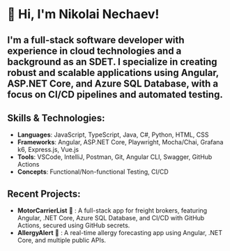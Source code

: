 # 👋 Hi, I'm Nikolai Nechaev! 

## I'm a full-stack software developer with experience in cloud technologies and a background as an SDET. I specialize in creating robust and scalable applications using Angular, ASP.NET Core, and Azure SQL Database, with a focus on CI/CD pipelines and automated testing.

## Skills & Technologies:
* **Languages**: JavaScript, TypeScript, Java, C#, Python, HTML, CSS
* **Frameworks**: Angular, ASP.NET Core, Playwright, Mocha/Chai, Grafana k6, Express.js, Vue.js
* **Tools**: VSCode, IntelliJ, Postman, Git, Angular CLI, Swagger, GitHub Actions
* **Concepts**: Functional/Non-functional Testing, CI/CD

## Recent Projects:
* **MotorCarrierList** :articulated_lorry: : A full-stack app for freight brokers, featuring Angular, .NET Core, Azure SQL Database, and CI/CD with GitHub Actions, secured using GitHub secrets.
* **AllergyAlert** :sneezing_face: : A real-time allergy forecasting app using Angular, .NET Core, and multiple public APIs.
